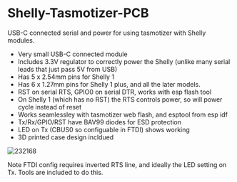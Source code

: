 # Shelly-Tasmotizer-PCB

USB-C connected serial and power for using tasmotizer with Shelly modules.

- Very small USB-C connected module
- Includes 3.3V regulator to correctly power the Shelly (unlike many serial leads that just pass 5V from USB)
- Has 5 x 2.54mm pins for Shelly 1
- Has 6 x 1.27mm pins for Shelly 1 plus, and all the later models.
- RST on serial RTS, GPIO0 on serial DTR, works with esp flash tool
- On Shelly 1 (which has no RST) the RTS controls power, so will power cycle instead of reset
- Works seamlessley with tasmotizer web flash, and esptool from esp idf
- Tx/Rx/GPIO/RST have BAV99 diodes for ESD protection
- LED on Tx (CBUS0 so configuable in FTDI) shows working
- 3D printed case design incldued

![232168](https://user-images.githubusercontent.com/996983/128397165-5d7cc128-e5e6-4c20-b499-182e5d7e9472.jpg)

Note FTDI config requires inverted RTS line, and ideally the LED setting on Tx. Tools are included to do this.
